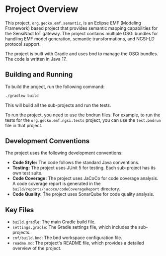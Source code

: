 # Project Overview

This project, `org.gecko.emf.semantic`, is an Eclipse EMF (Modeling Framework) based project that provides semantic mapping capabilities for the SensiNact IoT gateway. The project contains multiple OSGi bundles for handling EMF model generation, semantic transformations, and NGSI-LD protocol support.

The project is built with Gradle and uses bnd to manage the OSGi bundles. The code is written in Java 17.

## Building and Running

To build the project, run the following command:

```bash
./gradlew build
```

This will build all the sub-projects and run the tests.

To run the project, you need to use the bndrun files. For example, to run the tests for the `org.gecko.emf.ngsi.tests` project, you can use the `test.bndrun` file in that project.

## Development Conventions

The project uses the following development conventions:

*   **Code Style:** The code follows the standard Java conventions.
*   **Testing:** The project uses JUnit 5 for testing. Each sub-project has its own test suite.
*   **Code Coverage:** The project uses JaCoCo for code coverage analysis. A code coverage report is generated in the `build/reports/jacoco/codeCoverageReport` directory.
*   **Code Quality:** The project uses SonarQube for code quality analysis.

## Key Files

*   `build.gradle`: The main Gradle build file.
*   `settings.gradle`: The Gradle settings file, which includes the sub-projects.
*   `cnf/build.bnd`: The bnd workspace configuration file.
*   `readme.md`: The project's README file, which provides a detailed overview of the project.
